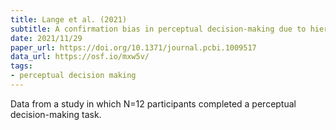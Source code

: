 ```yaml
---
title: Lange et al. (2021)
subtitle: A confirmation bias in perceptual decision-making due to hierarchical approximate inference
date: 2021/11/29
paper_url: https://doi.org/10.1371/journal.pcbi.1009517
data_url: https://osf.io/mxw5v/
tags:
- perceptual decision making
---
```


Data from a study in which N=12 participants completed a perceptual decision-making task.
